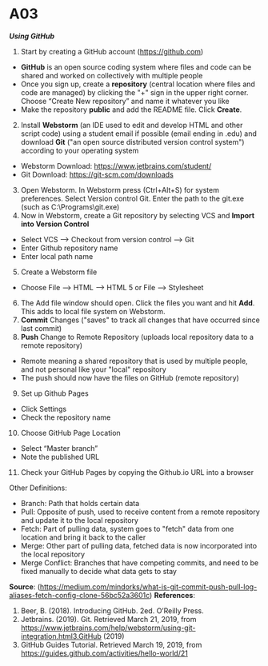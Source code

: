 # A03

***Using GitHub***

1) Start by creating a GitHub account (https://github.com)
  - **GitHub** is an open source coding system where files and code can be shared and worked on collectively with multiple people
  - Once you sign up, create a **repository** (central location where files and code are managed) by clicking the "+" sign in the upper right corner. Choose “Create New repository” and name it whatever you like 
  - Make the repository **public** and add the README file. Click **Create**.
2) Install **Webstorm** (an IDE used to edit and develop HTML and other script code) using a student email if possible (email ending in .edu) and download **Git** ("an open source distributed version control system") according to your operating system
  - Webstorm Download: https://www.jetbrains.com/student/
  - Git Download: https://git-scm.com/downloads
3) Open Webstorm. In Webstorm press (Ctrl+Alt+S) for system preferences. Select Version control Git. Enter the path to the git.exe (such as C:\Programs\git.exe)
4) Now in Webstorm, create a Git repository by selecting VCS and **Import into Version Control**
  - Select VCS --> Checkout from version control --> Git 
  - Enter Github repository name 
  - Enter local path name
5) Create a Webstorm file
  - Choose File --> HTML --> HTML 5 or File --> Stylesheet
6) The Add file window should open. Click the files you want and hit **Add**. This adds to local file system on Webstorm.
7) **Commit** Changes ("saves" to track all changes that have occurred since last commit)
8) **Push** Change to Remote Repository (uploads local repository data to a remote repository)
  - Remote meaning a shared repository that is used by multiple people, and not personal like your "local" repository
  - The push should now have the files on GitHub (remote repository)
9) Set up Github Pages
  - Click Settings
  - Check the repository name
10) Choose GitHub Page Location
  - Select “Master branch”
  - Note the published URL
11) Check your GitHub Pages by copying the Github.io URL into a browser

Other Definitions:
  - Branch: Path that holds certain data
  - Pull: Opposite of push, used to receive content from a remote repository and update it to the local repository
  - Fetch: Part of pulling data, system goes to "fetch" data from one location and bring it back to the caller
  - Merge: Other part of pulling data, fetched data is now incorporated into the local repository
  - Merge Conflict: Branches that have competing commits, and need to be fixed manually to decide what data gets to stay


**Source**: (https://medium.com/mindorks/what-is-git-commit-push-pull-log-aliases-fetch-config-clone-56bc52a3601c)
**References**:
1) Beer, B. (2018). Introducing GitHub. 2ed. O’Reilly Press. 
2) Jetbrains. (2019). Git. Retrieved March 21, 2019, from https://www.jetbrains.com/help/webstorm/using-git-integration.html3.GitHub (2019)
3) GitHub Guides Tutorial. Retrieved  March 19, 2019, from https://guides.github.com/activities/hello-world/21

